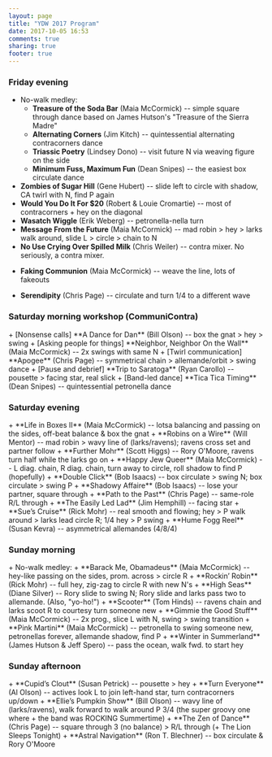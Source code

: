 ```yaml
---
layout: page
title: "YDW 2017 Program"
date: 2017-10-05 16:53
comments: true
sharing: true
footer: true
---
```


<h3 class="horizline">Friday evening</h3>

+ No-walk medley:
  + **Treasure of the Soda Bar** (Maia McCormick) -- simple square through dance based on James Hutson's "Treasure of the Sierra Madre"
  + **Alternating Corners** (Jim Kitch) -- quintessential alternating contracorners dance
  + **Triassic Poetry** (Lindsey Dono) -- visit future N via weaving figure on the side
  + **Minimum Fuss, Maximum Fun** (Dean Snipes) -- the easiest box circulate dance
+ **Zombies of Sugar Hill** (Gene Hubert) -- slide left to circle with shadow, CA twirl with N, find P again
+ **Would You Do It For $20** (Robert & Louie Cromartie) -- most of contracorners + hey on the diagonal
+ **Wasatch Wiggle** (Erik Weberg) -- petronella-nella turn
+ **Message From the Future** (Maia McCormick) -- mad robin > hey > larks walk around, slide L > circle > chain to N
+ **No Use Crying Over Spilled Milk** (Chris Weiler) -- contra mixer. No seriously, a contra mixer.
* **Faking Communion** (Maia McCormick) -- weave the line, lots of fakeouts
+ **Serendipity** (Chris Page) -- circulate and turn 1/4 to a different wave

<h3 class="horizline">Saturday morning workshop (CommuniContra)</h3>
+ [Nonsense calls] **A Dance for Dan** (Bill Olson) -- box the gnat > hey > swing
+ [Asking people for things] **Neighbor, Neighbor On the Wall** (Maia McCormick) -- 2x swings with same N
+ [Twirl communication] **Apogee** (Chris Page) -- symmetrical chain > allemande/orbit > swing dance
+ [Pause and debrief] **Trip to Saratoga** (Ryan Carollo) -- pousette > facing star, real slick
+ [Band-led dance] **Tica Tica Timing** (Dean Snipes) -- quintessential petronella dance

<h3 class="horizline">Saturday evening</h3>
+ **Life in Boxes II** (Maia McCormick) -- lotsa balancing and passing on the sides, off-beat balance & box the gnat
+ **Robins on a Wire** (Will Mentor) -- mad robin > wavy line of (larks/ravens); ravens cross set and partner follow
+ **Further Mohr** (Scott Higgs) -- Rory O'Moore, ravens turn half while the larks go on
+ **Happy Jew Queer** (Maia McCormick) -- L diag. chain, R diag. chain, turn away to circle, roll shadow to find P (hopefully)
+ **Double Click** (Bob Isaacs) -- box circulate > swing N; box circulate > swing P
+ **Shadowy Affaire** (Bob Isaacs) -- lose your partner, square through
+ **Path to the Past** (Chris Page) -- same-role R/L through
+ **The Easily Led Lad** (Jim Hemphill) -- facing star
+ **Sue’s Cruise** (Rick Mohr) -- real smooth and flowing; hey > P walk around > larks lead circle R; 1/4 hey > P swing
+ **Hume Fogg Reel** (Susan Kevra) -- asymmetrical allemandes (4/8/4)

<h3 class="horizline">Sunday morning</h3>
+ No-walk medley:
  + **Barack Me, Obamadeus** (Maia McCormick) -- hey-like passing on the sides, prom. across > circle R
  + **Rockin’ Robin** (Rick Mohr) -- full hey, zig-zag to circle R with new N's
+ **High Seas** (Diane Silver) -- Rory slide to swing N; Rory slide and larks pass two to allemande. (Also, "yo-ho!")
+ **Scooter** (Tom Hinds) -- ravens chain and larks scoot R to courtesy turn someone new
+ **Gimmie the Good Stuff** (Maia McCormick) -- 2x prog., slice L with N, swing > swing transition
+ **Pink Martini** (Maia McCormick) -- petronella to swing someone new, petronellas forever, allemande shadow, find P
+ **Winter in Summerland** (James Hutson & Jeff Spero) -- pass the ocean, walk fwd. to start hey

<h3 class="horizline">Sunday afternoon</h3>
+ **Cupid’s Clout** (Susan Petrick) -- pousette > hey
+ **Turn Everyone** (Al Olson) -- actives look L to join left-hand star, turn contracorners up/down
+ **Ellie’s Pumpkin Show** (Bill Olson) -- wavy line of (larks/ravens), walk forward to walk around P 3/4 (the super groovy one where + the band was ROCKING Summertime)
+ **The Zen of Dance** (Chris Page) -- square through 3 (no balance) > R/L through (+ The Lion Sleeps Tonight)
+ **Astral Navigation** (Ron T. Blechner) -- box circulate & Rory O'Moore

